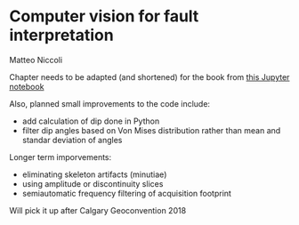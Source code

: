 # Computer vision for fault interpretation
     
Matteo Niccoli

Chapter needs to be adapted (and shortened) for the book from [this Jupyter notebook](http://nbviewer.jupyter.org/github/mycarta/faults/blob/master/fun_with_faults.ipynb)

Also, planned small improvements to the code include:
- add calculation of dip done in Python
- filter dip angles based on  Von Mises distribution rather than mean and standar deviation of angles

Longer term imporvements:
- eliminating skeleton artifacts (minutiae)
- using amplitude or discontinuity slices
- semiautomatic frequency filtering of acquisition footprint

Will pick it up after Calgary Geoconvention 2018


